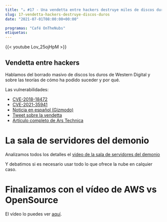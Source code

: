```yaml
---
title: "☕️ #17 - Una vendetta entre hackers destruye miles de discos duros"
slug: 17-vendetta-hackers-destruye-discos-duros
date: "2021-07-01T08:00:00+00:00"

programas: "Café OnTheNubs"
etiquetas:
---
```


{{< youtube Lov_25ojHpM >}}

## Vendetta entre hackers
Hablamos del borrado masivo de discos los duros de Western Digital y sobre las teorías de cómo ha podido suceder y por qué.

Las vulnerabilidades:
- [CVE-2018-18472](https://nvd.nist.gov/vuln/detail/CVE-2018-18472)
- [CVE-2021-35941](https://nvd.nist.gov/vuln/detail/CVE-2021-35941)
- [Noticia en español (Gizmodo)](https://es.gizmodo.com/un-duelo-entre-dos-grupos-de-hackers-pudo-provocar-el-b-1847198963)
- [Tweet sobre la vendetta](https://es.gizmodo.com/un-duelo-entre-dos-grupos-de-hackers-pudo-provocar-el-b-1847198963)
- [Artículo completo de Ars Technica](https://arstechnica.com/gadgets/2021/06/hackers-exploited-0-day-not-2018-bug-to-mass-wipe-my-book-live-devices/)

# La sala de servidores del demonio
Analizamos todos los detalles el [video de la sala de servidores del demonio](https://twitter.com/Eugeni_CAT/status/1408754419777388548)

Y debatimos si es necesario usar todo lo que ofrece la nube en calquier caso.

# Finalizamos con el vídeo de AWS vs OpenSource
El vídeo lo puedes ver [aquí](https://twitter.com/QuinnyPig/status/1410260666577915917).
